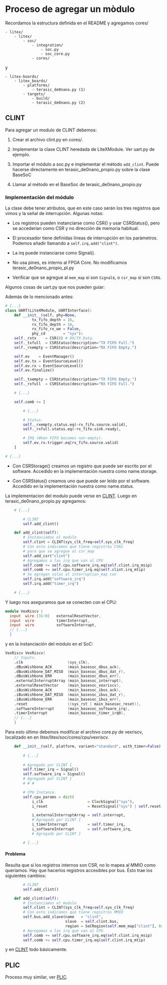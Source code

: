 # Proceso de agregar un mòdulo

Recordamos la estructura definida en el README y agregamos cores/

```
- litex/
    - litex/
        - soc/
            - integration/
                - soc.py
                - soc_core.py
            - cores/
```

y 

```
- litex-boards/
    - litex_boards/
        - platforms/
            - terasic_de0nano.py (1)
        - targets/
            - build/
            - terasic_de0nano.py (2)
```

## CLINT

Para agregar un modulo de CLINT debemos:

1. Crear el archivo clint.py en cores/.

2. Implementar la clase CLINT heredada de LiteXModule. Ver uart.py de ejemplo.

3. Importar el módulo a soc.py e implementar el método `add_clint`. Puede hacerse directamente en terasic_de0nano_propio.py sobre la clase BaseSoC

4. Llamar al método en el BaseSoc de terasic_de0nano_propio.py

### Implementación del módulo

La clase debe tener atributos, que en este caso serán los tres registros que vimos y la señal de interrupción. Algunas notas:


- Los registros pueden instanciarse como CSR() y usar CSRStatus(), pero se accederían como CSR y no dirección de memoria habitual.

- El procesador tiene definidas lineas de interrupción en los parámetros. Podemos añadir llamando a `self.irq.add("clint")`.

- La irq puede instanciarse como Signal().

- No usa pines, es interno al FPGA Core. No modificamos terasic_de0nano_propio_pl.py

- Verificar que se agregue al `mem_map` si son `Signal`s, o `csr_map` si son `CSR`s.

Algunos cosas de uart.py que nos pueden guiar:

Además de lo mencionado antes:
``` Python
# {...}
class UART(LiteXModule, UARTInterface):
    def __init__(self, phy=None,
            tx_fifo_depth = 16,
            rx_fifo_depth = 16,
            rx_fifo_rx_we = False,
            phy_cd        = "sys"):
    self._rxtx    = CSR(8) # RX/TX Data.
    self._txfull  = CSRStatus(description="TX FIFO Full.")
    self._rxempty = CSRStatus(description="RX FIFO Empty.")

    self.ev    = EventManager()
    self.ev.tx = EventSourceLevel()
    self.ev.rx = EventSourceLevel()
    self.ev.finalize()

    self._txempty = CSRStatus(description="TX FIFO Empty.")
    self._rxfull  = CSRStatus(description="RX FIFO Full.")

    # {...}

    self.comb += [

        # {...}

        # Status.
        self._rxempty.status.eq(~rx_fifo.source.valid),
        self._rxfull.status.eq(~rx_fifo.sink.ready),

        # IRQ (When FIFO becomes non-empty).
        self.ev.rx.trigger.eq(rx_fifo.source.valid)
    ]

# {...}

```

- Con CSRStorage() creamos un registro que puede ser escrito por el software. Accedido en la implementación nuestra como name.storage.

- Con CSRStatus() creamos uno que puede ser leído por el software. Accedido en la implementación nuestra como name.status.


La implementacion del modulo puede verse en [CLINT](clint.py). Luego en terasic_de0nano_propio.py agregamos:

``` Python
    # {...}

        # CLINT
        self.add_clint()

    def add_clint(self):
        # Instanciamos el modulo
        self.clint = CLINT(sys_clk_freq=self.sys_clk_freq)
        # Con esto indicamos que tiene registros CSRs
        # para que se agregue al csr_map
        self.add_csr("clint")
        # Agregamos a las irq que van al CPU
        self.comb += self.cpu.software_irq.eq(self.clint.irq_msip)
        self.comb += self.cpu.timer_irq.eq(self.clint.irq_mtip)
        # Se agregan solas al interruption_map con
        self.irq.add("software_irq")
        self.irq.add("timer_irq")

    # {...}
```

Y luego nos aseguramos que se conecten con el CPU:

``` Verilog
module VexRiscv (
  input  wire [31:0]   externalResetVector,
  input  wire          timerInterrupt,
  input  wire          softwareInterrupt,
  // {...}
  }
```

y en la instanciación del módulo en el SoC:

``` Verilog
VexRiscv VexRiscv(
	// Inputs.
	.clk                    (sys_clk),
	.dBusWishbone_ACK       (main_basesoc_dbus_ack),
	.dBusWishbone_DAT_MISO  (main_basesoc_dbus_dat_r),
	.dBusWishbone_ERR       (main_basesoc_dbus_err),
	.externalInterruptArray (main_basesoc_interrupt),
	.externalResetVector    (main_basesoc_vexriscv),
	.iBusWishbone_ACK       (main_basesoc_ibus_ack),
	.iBusWishbone_DAT_MISO  (main_basesoc_ibus_dat_r),
	.iBusWishbone_ERR       (main_basesoc_ibus_err),
	.reset                  ((sys_rst | main_basesoc_reset)),
	.softwareInterrupt      (main_basesoc_software_irq),
	.timerInterrupt         (main_basesoc_timer_irq0),
    // {...}
    }
```

Para esto último debemos modificar el archivo core.py de vexriscv, localizado en en litex/litex/soc/cores/cpu/vexriscv.

``` Python
    def __init__(self, platform, variant="standard", with_timer=False):
        
        # {...}
        
        # Agregado por CLINT {
        self.timer_irq = Signal()
        self.software_irq = Signal()
        # Agregado por CLINT }
        # # #

        # CPU Instance.
        self.cpu_params = dict(
            i_clk                    = ClockSignal("sys"),
            i_reset                  = ResetSignal("sys") | self.reset,

            i_externalInterruptArray = self.interrupt,
            # Agregado por CLINT {
            i_timerInterrupt         = self.timer_irq,
            i_softwareInterrupt      = self.software_irq,
            # Agregado por CLINT }

        # {...}
```

#### Problema

Resulta que si los registros internos son CSR, no lo mapea al MMIO como queriamos. Hay que hacerlos registros accesibles por bus. Ésto trae los siguientes cambios:

``` Python
        # CLINT
        self.add_clint()

    def add_clint(self):
        # Instanciamos el modulo
        self.clint = CLINT(sys_clk_freq=self.sys_clk_freq)
        # Con esto indicamos que tiene registros MMIO
        self.bus.add_slave(name   = "clint",
                           slave  = self.clint.bus,
                           region = SoCRegion(self.mem_map["clint"], 0x10000)) # El que definimos en mem map.
        # Agregamos a las irq que van al CPU
        self.comb += self.cpu.software_irq.eq(self.clint.irq_msip)
        self.comb += self.cpu.timer_irq.eq(self.clint.irq_mtip)

```

y en [CLINT](clint.py) todo básicamente.

## PLIC

Proceso muy similar, ver [PLIC](plic.py).